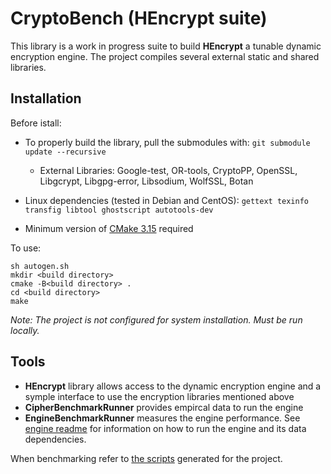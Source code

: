 # CryptoBench (HEncrypt suite)

This library is a work in progress suite to build **HEncrypt** a tunable dynamic encryption engine. The project compiles several external static and shared libraries.

## Installation

Before istall:

- To properly build the library, pull the submodules with:
`git submodule update --recursive`

    -  External Libraries: Google-test, OR-tools, CryptoPP, OpenSSL, Libgcrypt, Libgpg-error, Libsodium, WolfSSL, Botan

- Linux dependencies (tested in Debian and CentOS): `gettext texinfo transfig libtool ghostscript autotools-dev`

- Minimum version of [CMake 3.15](https://cmake.org/files/v3.15/cmake-3.15.0.tar.gz) required

To use:

    sh autogen.sh
    mkdir <build directory>
    cmake -B<build directory> .
    cd <build directory>
    make

*Note: The project is not configured for system installation. Must be run locally.*

## Tools

- **HEncrypt** library allows access to the dynamic encryption engine and a symple interface to use the encryption libraries mentioned above
- **CipherBenchmarkRunner** provides empircal data to run the engine
- **EngineBenchmarkRunner** measures the engine performance. See [engine readme](EngineBenchmarkRunner/README.md) for information on how to run the engine and its data dependencies.

When benchmarking refer to [the scripts](script/README.md) generated for the project.